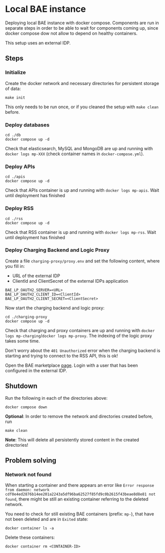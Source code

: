 # Local BAE instance

Deploying local BAE instance with docker compose. Components are run in separate steps in order to 
be able to wait for components coming up, since docker compose dow not allow to depend on healthy 
containers.

This setup uses an external IDP. 



## Steps

### Initialize
Create the docker network and necessary directories for persistent storage of data:
```shell
make init
```
This only needs to be run once, or if you cleaned the setup with `make clean` before.


### Deploy databases
```shell
cd ./db
docker compose up -d
```
Check that elasticsearch, MySQL and MongoDB are up and running with `docker logs mp-XXX` (check container names 
in `docker-compose.yml`).


### Deploy APIs
```shell
cd ./apis
docker compose up -d
```
Check that APIs container is up and running with `docker logs mp-apis`. Wait until deployment has finished


### Deploy RSS
```shell
cd ./rss
docker compose up -d
```
Check that RSS container is up and running with `docker logs mp-rss`. Wait until deployment has finished


### Deploy Charging Backend and Logic Proxy
Create a file `charging-proxy/proxy.env` and set the following content, where you fill in:

* URL of the external IDP
* ClientId and ClientSecret of the external IDPs application

```text
BAE_LP_OAUTH2_SERVER=<URL>
BAE_LP_OAUTH2_CLIENT_ID=<ClientId>
BAE_LP_OAUTH2_CLIENT_SECRET=<ClientSecret>
```

Now start the charging backend and logic proxy:
```shell
cd ./charging-proxy
docker compose up -d
```
Check that charging and proxy containers are up and running with `docker logs mp-charging`/`docker logs mp-proxy`. 
The indexing of the logic proxy takes some time.

Don't worry about the `401 Unauthorized` error when the charging backend is starting and trying to connect to the RSS 
API, this is ok!

Open the BAE marketplace [page](http://localhost:8004). Login with a user that has been configured in the 
external IDP.


## Shutdown

Run the following in each of the directories above:
```shell
docker compose down
```

**Optional**: In order to remove the network and directories created before, run
```shell
make clean
```
**Note**: This will delete all persistently stored content in the created directories!



## Problem solving

### Network not found
When starting a container and there appears an error 
like `Error response from daemon: network cdf0e4ed2876b14ee201a2243a5df96ba62527f85fd9c0b2615f43beae8d8e81 not found`, 
there might be still an existing container referring to the deleted network. 

You need to check for still existing BAE containers (prefix: `mp-`), that have not been deleted and are in `Exited` state:
```shell
docker container ls -a
```

Delete these containers:
```shell
docker container rm <CONTAINER-ID>
```
